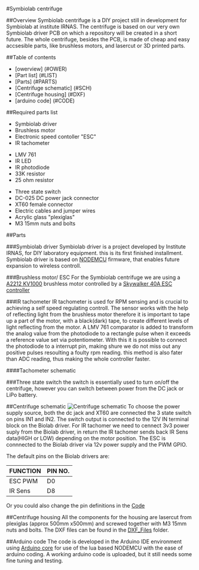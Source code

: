 #Symbiolab centrifuge

##Overview	<a id="OWER"></a>
Symbiolab centrifuge is a DIY project still in development for Symbiolab at institute IRNAS. The centrifuge is based on our very own Symbiolab driver PCB on which a repository will be created in a short future. The whole centrifuge, besides the PCB, is made of cheap and easy accsesible parts, like brushless motors, and lasercut or 3D printed parts.

##Table of contents
 - [owerview] (#OWER)
 - [Part list] (#LIST)
 - [Parts] (#PARTS)
 - [Centrifuge schematic] (#SCH)
 - [Centrifuge housing] (#DXF)
 - [arduino code] (#CODE)

 
##Required parts list	<a id="LIST"></a>
 - Symbiolab driver
 - Brushless motor 
 - Electronic speed contoller "ESC"
 - IR tachometer
  * LMV 761
  * IR LED
  * IR photodiode
  * 33K resistor
  * 25 ohm resistor
 - Three state switch
 - DC-025 DC power jack connector
 - XT60 female connector
 - Electric cables and jumper wires
 - Acrylic glass "plexiglas"
 - M3 15mm nuts and bolts

##Parts	<a id="PARTS"></a>

###Symbiolab driver
Symbiolab driver is a project developed by Institute IRNAS, for DIY laboratory equipment. this is its first finished installment. Symbiolab driver is based on [NODEMCU](http://www.nodemcu.com/index_en.html) firmware, that enables future expansion to wireless controll.

###Brushless motor/ ESC
For the Symbiolab centrifuge we are using a [A2212 KV1000](http://www.robotdigg.com/product/710/A2212-brushless-drone-motor) brushless motor controlled by a [Skywalker 40A ESC controller](http://www.robotdigg.com/product/802/Skywalker-40A-ESC)

###IR tachometer
IR tachometer is used for RPM sensing and is crucial to achieving a self speed regulating controll. The sensor works with the help of reflecting light from the brushless motor therefore it is important to tape up a part of the motor, with a black(dark) tape, to create different levels of light reflecting from the motor. A LMV 761 comparator is added to transform the analog value from the photodiode to a rectangle pulse when it exceeds a reference value set via potentiometer. With this it is possible to connect the photodiode to a interrupt pin, making shure we do not miss out any positive pulses resoulting a foulty rpm reading. this method is also fater than ADC reading, thus making the whole controller faster.

####Tachometer schematic 

###Three state switch
the switch is essentially used to turn on/off the centrifuge, however you can switch between power from the DC jack or LiPo battery.

##Centrifuge schematic	<a id="SCH"></a>
![Centrifuge schematic](https://github.com/Ubercic/Symbiolab_Centrifuge/blob/master/Symbiolab_Centrifuge.jpg)
To choose the power supply source, both the dc jack and XT60 are connected the 3 state switch on pins IN1 and IN2. The switch output is connected to the 12V IN terminal block on the Biolab driver. For IR tachomer we need to cennect 3v3 power suply from the Biolab driver, in return the IR tachomer sends back IR Sens data(HIGH or LOW) depending on the motor position.  The ESC is connnected to the Biolab driver via 12v power supply and the PWM GPIO.

The default pins on the Biolab drivers are:

FUNCTION|PIN NO.
--------|-------
ESC PWM | D0
IR Sens | D8

Or you could also change the pin definitions in the [Code](https://github.com/Ubercic/Symbiolab_Centrifuge/blob/ArduinoCode/ArduinoCode/CentrifugaV1RPM_No_PID/CentrifugaV1RPM_No_PID.ino)

##Centrifuge housing	<a id="DXF"></a>
All the components for the housing are lasercut from plexiglas (approx 500mm x500mm) and screwed together with M3 15mm nuts and bolts. The DXF files can be found in the [DXF_Files](https://github.com/Ubercic/Symbiolab_Centrifuge/tree/master/DXF_Files) folder.

##Arduino code	<a id="CODE"></a>
The code is developed in the Arduino IDE environment using [Arduino core](https://github.com/esp8266/Arduino) for use of the lua based NODEMCU with the ease of arduino coding. A working arduino code is uploaded, but it still needs some fine tuning and testing.

